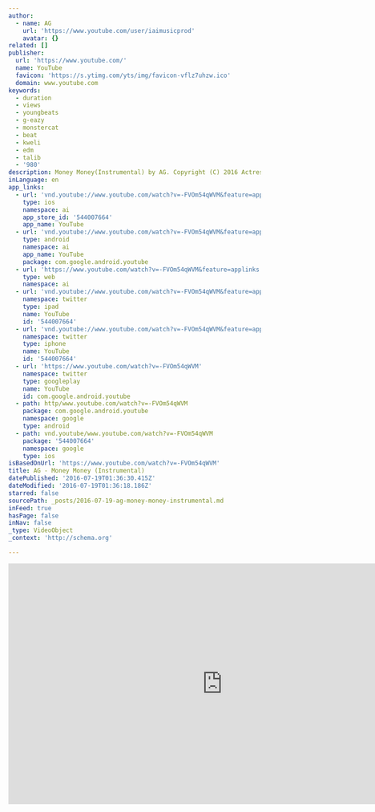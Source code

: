 ```yaml
---
author:
  - name: AG
    url: 'https://www.youtube.com/user/iaimusicprod'
    avatar: {}
related: []
publisher:
  url: 'https://www.youtube.com/'
  name: YouTube
  favicon: 'https://s.ytimg.com/yts/img/favicon-vflz7uhzw.ico'
  domain: www.youtube.com
keywords:
  - duration
  - views
  - youngbeats
  - g-eazy
  - monstercat
  - beat
  - kweli
  - edm
  - talib
  - '980'
description: Money Money(Instrumental) by AG. Copyright (C) 2016 Actress Records.
inLanguage: en
app_links:
  - url: 'vnd.youtube://www.youtube.com/watch?v=-FVOm54qWVM&feature=applinks'
    type: ios
    namespace: ai
    app_store_id: '544007664'
    app_name: YouTube
  - url: 'vnd.youtube://www.youtube.com/watch?v=-FVOm54qWVM&feature=applinks'
    type: android
    namespace: ai
    app_name: YouTube
    package: com.google.android.youtube
  - url: 'https://www.youtube.com/watch?v=-FVOm54qWVM&feature=applinks'
    type: web
    namespace: ai
  - url: 'vnd.youtube://www.youtube.com/watch?v=-FVOm54qWVM&feature=applinks'
    namespace: twitter
    type: ipad
    name: YouTube
    id: '544007664'
  - url: 'vnd.youtube://www.youtube.com/watch?v=-FVOm54qWVM&feature=applinks'
    namespace: twitter
    type: iphone
    name: YouTube
    id: '544007664'
  - url: 'https://www.youtube.com/watch?v=-FVOm54qWVM'
    namespace: twitter
    type: googleplay
    name: YouTube
    id: com.google.android.youtube
  - path: http/www.youtube.com/watch?v=-FVOm54qWVM
    package: com.google.android.youtube
    namespace: google
    type: android
  - path: vnd.youtube/www.youtube.com/watch?v=-FVOm54qWVM
    package: '544007664'
    namespace: google
    type: ios
isBasedOnUrl: 'https://www.youtube.com/watch?v=-FVOm54qWVM'
title: AG - Money Money (Instrumental)
datePublished: '2016-07-19T01:36:30.415Z'
dateModified: '2016-07-19T01:36:18.186Z'
starred: false
sourcePath: _posts/2016-07-19-ag-money-money-instrumental.md
inFeed: true
hasPage: false
inNav: false
_type: VideoObject
_context: 'http://schema.org'

---
```

<iframe src="https://cdn.embedly.com/widgets/media.html?src=https%3A%2F%2Fwww.youtube.com%2Fembed%2F-FVOm54qWVM%3Ffeature%3Doembed&amp;url=http%3A%2F%2Fwww.youtube.com%2Fwatch%3Fv%3D-FVOm54qWVM&amp;image=https%3A%2F%2Fi.ytimg.com%2Fvi%2F-FVOm54qWVM%2Fhqdefault.jpg&amp;key=b7d04c9b404c499eba89ee7072e1c4f7&amp;type=text%2Fhtml&amp;schema=youtube" width="854" height="480" scrolling="no" frameborder="0" allowfullscreen="" style=""></iframe>